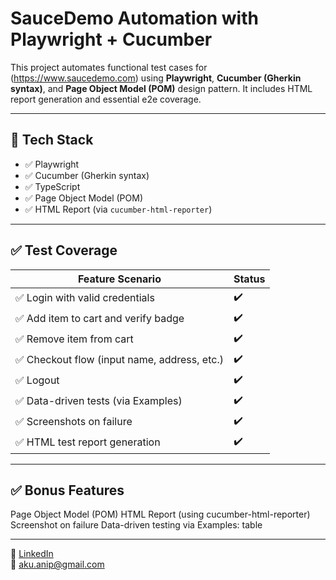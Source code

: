 # SauceDemo Automation with Playwright + Cucumber

This project automates functional test cases for (https://www.saucedemo.com) using **Playwright**, **Cucumber (Gherkin syntax)**, and **Page Object Model (POM)** design pattern. It includes HTML report generation and essential e2e coverage.

---

## 📌 Tech Stack

- ✅ Playwright
- ✅ Cucumber (Gherkin syntax)
- ✅ TypeScript
- ✅ Page Object Model (POM)
- ✅ HTML Report (via `cucumber-html-reporter`)

---

## ✅ Test Coverage

| Feature Scenario                             | Status |
|---------------------------------------------|--------|
| ✅ Login with valid credentials              | ✔️     |
| ✅ Add item to cart and verify badge         | ✔️     |
| ✅ Remove item from cart                     | ✔️     |
| ✅ Checkout flow (input name, address, etc.) | ✔️     |
| ✅ Logout                                    | ✔️     |
| ✅ Data-driven tests (via Examples)          | ✔️     |
| ✅ Screenshots on failure                    | ✔️     |
| ✅ HTML test report generation               | ✔️     |

---

## ✅ Bonus Features
Page Object Model (POM)
HTML Report (using cucumber-html-reporter)
Screenshot on failure
Data-driven testing via Examples: table

---

🔗 [LinkedIn](https://linkedin.com/in/rifatul-hanifah)  
📧 aku.anip@gmail.com

